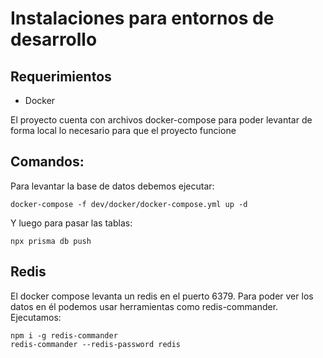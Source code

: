 # Instalaciones para entornos de desarrollo

## Requerimientos

- Docker

El proyecto cuenta con archivos docker-compose para poder levantar de forma local lo necesario para que el proyecto funcione

## Comandos:

Para levantar la base de datos debemos ejecutar:

```shellscript
docker-compose -f dev/docker/docker-compose.yml up -d
```

Y luego para pasar las tablas:

```shellscript
npx prisma db push
```

## Redis

El docker compose levanta un redis en el puerto 6379. Para poder ver los datos en él podemos usar herramientas como redis-commander. Ejecutamos:

```shellscript
npm i -g redis-commander
redis-commander --redis-password redis
```
